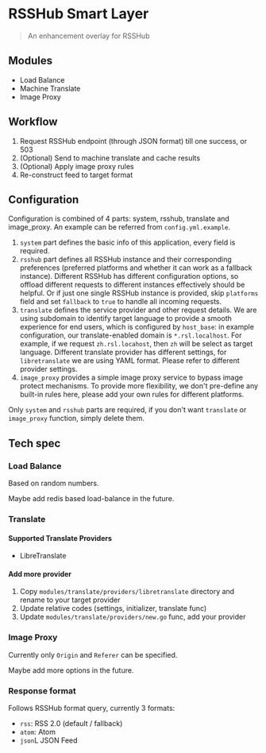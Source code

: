 # RSSHub Smart Layer

> An enhancement overlay for RSSHub

## Modules

- Load Balance
- Machine Translate
- Image Proxy

## Workflow

1. Request RSSHub endpoint (through JSON format) till one success, or 503
2. (Optional) Send to machine translate and cache results
3. (Optional) Apply image proxy rules
4. Re-construct feed to target format

## Configuration

Configuration is combined of 4 parts: system, rsshub, translate and image_proxy. An example can be referred from `config.yml.example`.

1. `system` part defines the basic info of this application, every field is required.
2. `rsshub` part defines all RSSHub instance and their corresponding preferences (preferred platforms and whether it can work as a fallback instance). 
    Different RSSHub has different configuration options, so offload different requests to different instances effectively should be helpful. 
    Or if just one single RSSHub instance is provided, skip `platforms` field and set `fallback` to `true` to handle all incoming requests.  
3. `translate` defines the service provider and other request details. We are using subdomain to identify target language to provide a smooth experience for end users,
    which is configured by `host_base`: in example configuration, our translate-enabled domain is `*.rsl.localhost`. 
    For example, if we request `zh.rsl.locahost`, then `zh` will be select as target language.
    Different translate provider has different settings, for `libretranslate` we are using YAML format. Please refer to different provider settings.
4. `image_proxy` provides a simple image proxy service to bypass image protect mechanisms. To provide more flexibility, we don't pre-define any built-in rules here,
   please add your own rules for different platforms.

Only `system` and `rsshub` parts are required, if you don't want `translate` or `image_proxy` function, simply delete them.

## Tech spec

### Load Balance

Based on random numbers.

Maybe add redis based load-balance in the future.

### Translate

#### Supported Translate Providers

- LibreTranslate

#### Add more provider

1. Copy `modules/translate/providers/libretranslate` directory and rename to your target provider
2. Update relative codes (settings, initializer, translate func)
3. Update `modules/translate/providers/new.go` func, add your provider

### Image Proxy

Currently only `Origin` and `Referer` can be specified.

Maybe add more options in the future.

### Response format

Follows RSSHub format query, currently 3 formats:

- `rss`: RSS 2.0 (default / fallback)
- `atom`: Atom
- `json`L JSON Feed
